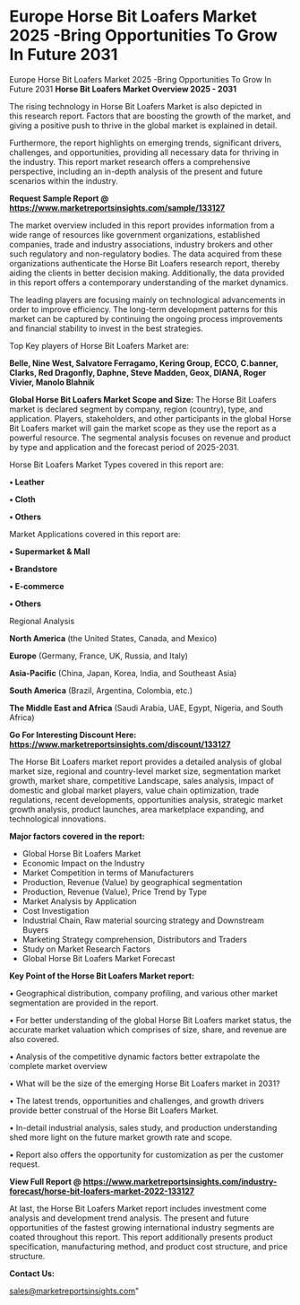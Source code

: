 # Europe Horse Bit Loafers Market 2025 -Bring Opportunities To Grow In Future 2031
Europe Horse Bit Loafers Market 2025 -Bring Opportunities To Grow In Future 2031
<Strong> Horse Bit Loafers Market Overview 2025 - 2031</strong>

The rising technology in Horse Bit Loafers Market is also depicted in this research report. Factors that are boosting the growth of the market, and giving a positive push to thrive in the global market is explained in detail.

Furthermore, the report highlights on emerging trends, significant drivers, challenges, and opportunities, providing all necessary data for thriving in the industry. This report market research offers a comprehensive perspective, including an in-depth analysis of the present and future scenarios within the industry.

<strong>Request Sample Report @ <a href=https://www.marketreportsinsights.com/sample/133127>https://www.marketreportsinsights.com/sample/133127</a></strong>

The market overview included in this report provides information from a wide range of resources like government organizations, established companies, trade and industry associations, industry brokers and other such regulatory and non-regulatory bodies. The data acquired from these organizations authenticate the Horse Bit Loafers research report, thereby aiding the clients in better decision making. Additionally, the data provided in this report offers a contemporary understanding of the market dynamics.

The leading players are focusing mainly on technological advancements in order to improve efficiency. The long-term development patterns for this market can be captured by continuing the ongoing process improvements and financial stability to invest in the best strategies.

Top Key players of Horse Bit Loafers Market are:

<strong>Belle, Nine West, Salvatore Ferragamo, Kering Group, ECCO, C.banner, Clarks, Red Dragonfly, Daphne, Steve Madden, Geox, DIANA, Roger Vivier, Manolo Blahnik</strong>

<strong><b>Global Horse Bit Loafers Market Scope and Size:</b></strong>
The Horse Bit Loafers market is declared segment by company, region (country), type, and application. Players, stakeholders, and other participants in the global Horse Bit Loafers market will gain the market scope as they use the report as a powerful resource. The segmental analysis focuses on revenue and product by type and application and the forecast period of 2025-2031.

Horse Bit Loafers Market Types covered in this report are:

<strong>• Leather

• Cloth

• Others</strong>

Market Applications covered in this report are:

<strong>• Supermarket & Mall

• Brandstore

• E-commerce

• Others</strong> 

Regional Analysis

<strong>North America</strong> (the United States, Canada, and Mexico)

<strong>Europe</strong> (Germany, France, UK, Russia, and Italy)

<strong>Asia-Pacific</strong> (China, Japan, Korea, India, and Southeast Asia)

<strong>South America</strong> (Brazil, Argentina, Colombia, etc.)

<strong>The Middle East and Africa</strong> (Saudi Arabia, UAE, Egypt, Nigeria, and South Africa)

<strong>Go For Interesting Discount Here: <a href=https://www.marketreportsinsights.com/discount/133127>https://www.marketreportsinsights.com/discount/133127</a></strong>

The Horse Bit Loafers market report provides a detailed analysis of global market size, regional and country-level market size, segmentation market growth, market share, competitive Landscape, sales analysis, impact of domestic and global market players, value chain optimization, trade regulations, recent developments, opportunities analysis, strategic market growth analysis, product launches, area marketplace expanding, and technological innovations.

<strong><b>Major factors covered in the report:</b></strong>
<ul>
  <li>Global Horse Bit Loafers Market </li>
  <li>Economic Impact on the Industry</li>
  <li>Market Competition in terms of Manufacturers</li>
  <li>Production, Revenue (Value) by geographical segmentation</li>
  <li>Production, Revenue (Value), Price Trend by Type</li>
  <li>Market Analysis by Application</li>
  <li>Cost Investigation</li>
  <li>Industrial Chain, Raw material sourcing strategy and Downstream Buyers</li>
  <li>Marketing Strategy comprehension, Distributors and Traders</li>
  <li>Study on Market Research Factors</li>
  <li>Global Horse Bit Loafers Market Forecast</li>
</ul>

<strong><b>Key Point of the Horse Bit Loafers Market report:</b></strong>

• Geographical distribution, company profiling, and various other market segmentation are provided in the report.

• For better understanding of the global Horse Bit Loafers market status, the accurate market valuation which comprises of size, share, and revenue are also covered.

• Analysis of the competitive dynamic factors better extrapolate the complete market overview

• What will be the size of the emerging Horse Bit Loafers market in 2031?

• The latest trends, opportunities and challenges, and growth drivers provide better construal of the Horse Bit Loafers Market.

• In-detail industrial analysis, sales study, and production understanding shed more light on the future market growth rate and scope.

• Report also offers the opportunity for customization as per the customer request.

<strong><b>View Full Report @ <a href=https://www.marketreportsinsights.com/industry-forecast/horse-bit-loafers-market-2022-133127>https://www.marketreportsinsights.com/industry-forecast/horse-bit-loafers-market-2022-133127</a></b></strong>


At last, the Horse Bit Loafers Market report includes investment come analysis and development trend analysis. The present and future opportunities of the fastest growing international industry segments are coated throughout this report. This report additionally presents product specification, manufacturing method, and product cost structure, and price structure.

<strong>Contact Us:</strong>

sales@marketreportsinsights.com"
